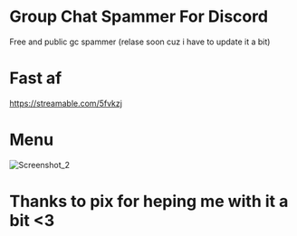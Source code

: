 # Group Chat Spammer For Discord

Free and public gc spammer (relase soon cuz i have to update it a bit)

# Fast af
https://streamable.com/5fvkzj

# Menu

![Screenshot_2](https://user-images.githubusercontent.com/93034640/143444396-28eb7d4d-0e7b-4e4e-ab83-8a2208d7e997.png)

# Thanks to pix for heping me with it a bit <3
